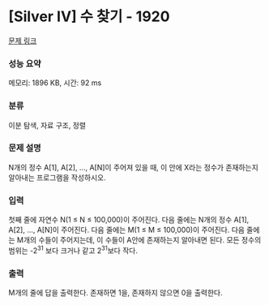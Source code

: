 # [Silver IV] 수 찾기 - 1920 

[문제 링크](https://www.acmicpc.net/problem/1920) 

### 성능 요약

메모리: 1896 KB, 시간: 92 ms

### 분류

이분 탐색, 자료 구조, 정렬

### 문제 설명

<p style="user-select: auto;">N개의 정수 A[1], A[2], …, A[N]이 주어져 있을 때, 이 안에 X라는 정수가 존재하는지 알아내는 프로그램을 작성하시오.</p>

### 입력 

 <p style="user-select: auto;">첫째 줄에 자연수 N(1 ≤ N ≤ 100,000)이 주어진다. 다음 줄에는 N개의 정수 A[1], A[2], …, A[N]이 주어진다. 다음 줄에는 M(1 ≤ M ≤ 100,000)이 주어진다. 다음 줄에는 M개의 수들이 주어지는데, 이 수들이 A안에 존재하는지 알아내면 된다. 모든 정수의 범위는 -2<sup style="user-select: auto;">31</sup> 보다 크거나 같고 2<sup style="user-select: auto;">31</sup>보다 작다.</p>

### 출력 

 <p style="user-select: auto;">M개의 줄에 답을 출력한다. 존재하면 1을, 존재하지 않으면 0을 출력한다.</p>

